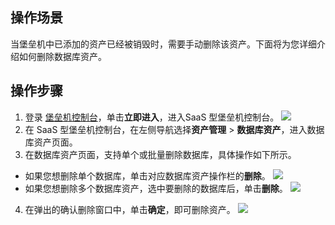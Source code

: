 ## 操作场景
当堡垒机中已添加的资产已经被销毁时，需要手动删除该资产。下面将为您详细介绍如何删除数据库资产。
 

## 操作步骤
1. 登录 [堡垒机控制台](https://console.cloud.tencent.com/dsgc/bh)，单击**立即进入**，进入SaaS 型堡垒机控制台。
![](https://qcloudimg.tencent-cloud.cn/raw/b2f6673b0cad7c2f423a6b6e287179af.png)
2. 在 SaaS 型堡垒机控制台，在左侧导航选择**资产管理** > **数据库资产**，进入数据库资产页面。
3. 在数据库资产页面，支持单个或批量删除数据库，具体操作如下所示。
 - 如果您想删除单个数据库，单击对应数据库资产操作栏的**删除**。
![](https://qcloudimg.tencent-cloud.cn/raw/fdaede8e3558393fd8138af93e95af15.png)
 - 如果您想删除多个数据库资产，选中要删除的数据库后，单击**删除**。
![](https://qcloudimg.tencent-cloud.cn/raw/2ba516162609241aa30113a6ef03d88a.png)
4. 在弹出的确认删除窗口中，单击**确定**，即可删除资产。
![](https://qcloudimg.tencent-cloud.cn/raw/a67b3c35b1f549e0278cb2923d4aaa8e.png)

